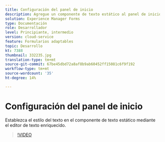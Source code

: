 ```yaml
---
title: Configuración del panel de inicio
description: Agregue un componente de texto estático al panel de inicio.
solution: Experience Manager Forms
type: Documentación
role: Desarrollador
level: Principiante, intermedio
version: cloud-service
feature: Formularios adaptables
topic: Desarrollo
kt: 7388
thumbnail: 332235.jpg
translation-type: tm+mt
source-git-commit: 67be45dbd72a8af8b9ab60452ff15081c6f9f192
workflow-type: tm+mt
source-wordcount: '35'
ht-degree: 14%

---
```



# Configuración del panel de inicio

Establezca el estilo del texto en el componente de texto estático mediante el editor de texto enriquecido.

>[!VIDEO](https://video.tv.adobe.com/v/332235?quality=12&learn=on)

